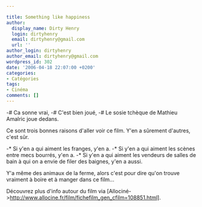 ```yaml
---

title: Something like happiness
author:
  display_name: Dirty Henry
  login: dirtyhenry
  email: dirtyhenry@gmail.com
  url: ''
author_login: dirtyhenry
author_email: dirtyhenry@gmail.com
wordpress_id: 302
date: '2006-04-18 22:07:00 +0200'
categories:
- Catégories
tags:
- Cinéma
comments: []
---
```

-# Ca sonne vrai, 
-# C'est bien joué, 
-# Le sosie tchèque de Mathieu Amalric joue dedans. 

Ce sont trois bonnes raisons d'aller voir ce film. Y'en a sûrement d'autres, c'est sûr. 

-* Si y'en a qui aiment les franges, y'en a. 
-* Si y'en a qui aiment les scènes entre mecs bourrés, y'en a. 
-* Si y'en a qui aiment les vendeurs de salles de bain à qui on a envie de filer des baignes, y'en a aussi. 

Y'a même des animaux de la ferme, alors c'est pour dire qu'on trouve vraiment à boire et à manger dans ce film...

Découvrez plus d'info autour du film via [Allociné->http://www.allocine.fr/film/fichefilm_gen_cfilm=108851.html].

